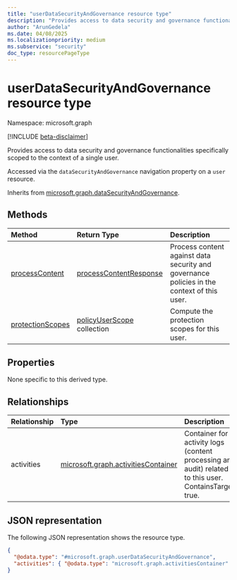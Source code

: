 ```yaml
---
title: "userDataSecurityAndGovernance resource type"
description: "Provides access to data security and governance functionalities specifically scoped to the context of a single user."
author: "ArunGedela"
ms.date: 04/08/2025
ms.localizationpriority: medium
ms.subservice: "security"
doc_type: resourcePageType
---
```


# userDataSecurityAndGovernance resource type

Namespace: microsoft.graph

[!INCLUDE [beta-disclaimer](../../includes/beta-disclaimer.md)]

Provides access to data security and governance functionalities specifically scoped to the context of a single user.

Accessed via the `dataSecurityAndGovernance` navigation property on a `user` resource.

Inherits from [microsoft.graph.dataSecurityAndGovernance](../resources/datasecurityandgovernance.md).

## Methods

| Method       | Return Type | Description |
|:-------------|:------------|:------------|
| [processContent](../api/userdatasecurityandgovernance-post-processcontent.md) | [processContentResponse](../resources/processcontentresponse.md) | Process content against data security and governance policies in the context of this user. |
| [protectionScopes](../api/userdatasecurityandgovernance-post-processcontent.md) | [policyUserScope](../resources/policyuserscope.md) collection | Compute the protection scopes for this user. |

## Properties

None specific to this derived type.

## Relationships

|Relationship|Type|Description|
|:---|:---|:---|
|activities|[microsoft.graph.activitiesContainer](../resources/activitiescontainer.md)|Container for activity logs (content processing and audit) related to this user. ContainsTarget: true.|

## JSON representation

The following JSON representation shows the resource type.
<!-- {
  "blockType": "resource",
  "@odata.type": "microsoft.graph.userDataSecurityAndGovernance"
}
-->
``` json
{
  "@odata.type": "#microsoft.graph.userDataSecurityAndGovernance",
  "activities": { "@odata.type": "microsoft.graph.activitiesContainer" },
}
```
